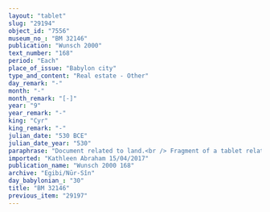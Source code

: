 ```yaml
---
layout: "tablet"
slug: "29194"
object_id: "7556"
museum_no_: "BM 32146"
publication: "Wunsch 2000"
text_number: "168"
period: "Each"
place_of_issue: "Babylon city"
type_and_content: "Real estate - Other"
day_remark: "-"
month: "-"
month_remark: "[-]"
year: "9"
year_remark: "-"
king: "Cyr"
king_remark: "-"
julian_date: "530 BCE"
julian_date_year: "530"
paraphrase: "Document related to land.<br /> Fragment of a tablet related to arable land (<em>zēru</em>) located in front of the Gi&scaron;&scaron;u-Gate. <strong><sup>f</sup>A</strong> has given 1/5 share of this land to <strong>B</strong>, and afterwards &hellip; (rest lost in a lacuna). In a fragmentary passage <strong>C</strong> is mentioned, the rest is broken off. Names of 1+ witnesses and the scribe: Iddin-Marduk/Niqūdu.<br /> &nbsp;<br /> <strong><sup>f</sup></strong><strong>A</strong> = <sup>f</sup>Ina-Esagila-Bēlet/Nādin-ahi//Eppe&scaron;-ilī; <strong>B</strong> = Nab&ucirc;-ēre&scaron;/Tabnēa; <strong>C</strong> = Itti-Marduk-balāṭu/Nab&ucirc;-ahhē-iddin//Egibi"
imported: "Kathleen Abraham 15/04/2017"
publication_name: "Wunsch 2000 168"
archive: "Egibi/Nūr-Sîn"
day_babylonian_: "30"
title: "BM 32146"
previous_item: "29197"
---
```

